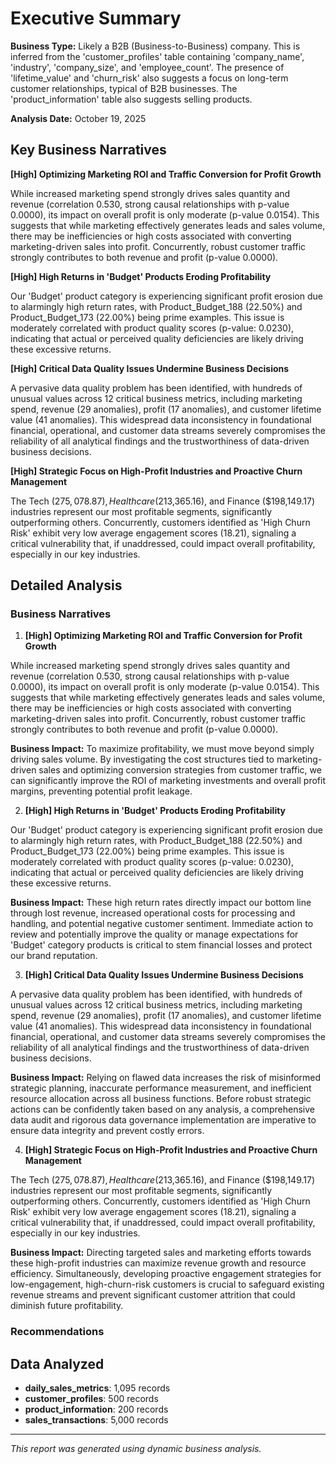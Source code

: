 # Executive Summary

**Business Type:** Likely a B2B (Business-to-Business) company. This is inferred from the 'customer_profiles' table containing 'company_name', 'industry', 'company_size', and 'employee_count'. The presence of 'lifetime_value' and 'churn_risk' also suggests a focus on long-term customer relationships, typical of B2B businesses. The 'product_information' table also suggests selling products.

**Analysis Date:** October 19, 2025


## Key Business Narratives

**[High] Optimizing Marketing ROI and Traffic Conversion for Profit Growth**

While increased marketing spend strongly drives sales quantity and revenue (correlation 0.530, strong causal relationships with p-value 0.0000), its impact on overall profit is only moderate (p-value 0.0154). This suggests that while marketing effectively generates leads and sales volume, there may be inefficiencies or high costs associated with converting marketing-driven sales into profit. Concurrently, robust customer traffic strongly contributes to both revenue and profit (p-value 0.0000).

**[High] High Returns in 'Budget' Products Eroding Profitability**

Our 'Budget' product category is experiencing significant profit erosion due to alarmingly high return rates, with Product_Budget_188 (22.50%) and Product_Budget_173 (22.00%) being prime examples. This issue is moderately correlated with product quality scores (p-value: 0.0230), indicating that actual or perceived quality deficiencies are likely driving these excessive returns.

**[High] Critical Data Quality Issues Undermine Business Decisions**

A pervasive data quality problem has been identified, with hundreds of unusual values across 12 critical business metrics, including marketing spend, revenue (29 anomalies), profit (17 anomalies), and customer lifetime value (41 anomalies). This widespread data inconsistency in foundational financial, operational, and customer data streams severely compromises the reliability of all analytical findings and the trustworthiness of data-driven business decisions.

**[High] Strategic Focus on High-Profit Industries and Proactive Churn Management**

The Tech ($275,078.87), Healthcare ($213,365.16), and Finance ($198,149.17) industries represent our most profitable segments, significantly outperforming others. Concurrently, customers identified as 'High Churn Risk' exhibit very low average engagement scores (18.21), signaling a critical vulnerability that, if unaddressed, could impact overall profitability, especially in our key industries.


## Detailed Analysis

### Business Narratives

1. **[High] Optimizing Marketing ROI and Traffic Conversion for Profit Growth**

While increased marketing spend strongly drives sales quantity and revenue (correlation 0.530, strong causal relationships with p-value 0.0000), its impact on overall profit is only moderate (p-value 0.0154). This suggests that while marketing effectively generates leads and sales volume, there may be inefficiencies or high costs associated with converting marketing-driven sales into profit. Concurrently, robust customer traffic strongly contributes to both revenue and profit (p-value 0.0000).

**Business Impact:** To maximize profitability, we must move beyond simply driving sales volume. By investigating the cost structures tied to marketing-driven sales and optimizing conversion strategies from customer traffic, we can significantly improve the ROI of marketing investments and overall profit margins, preventing potential profit leakage.

2. **[High] High Returns in 'Budget' Products Eroding Profitability**

Our 'Budget' product category is experiencing significant profit erosion due to alarmingly high return rates, with Product_Budget_188 (22.50%) and Product_Budget_173 (22.00%) being prime examples. This issue is moderately correlated with product quality scores (p-value: 0.0230), indicating that actual or perceived quality deficiencies are likely driving these excessive returns.

**Business Impact:** These high return rates directly impact our bottom line through lost revenue, increased operational costs for processing and handling, and potential negative customer sentiment. Immediate action to review and potentially improve the quality or manage expectations for 'Budget' category products is critical to stem financial losses and protect our brand reputation.

3. **[High] Critical Data Quality Issues Undermine Business Decisions**

A pervasive data quality problem has been identified, with hundreds of unusual values across 12 critical business metrics, including marketing spend, revenue (29 anomalies), profit (17 anomalies), and customer lifetime value (41 anomalies). This widespread data inconsistency in foundational financial, operational, and customer data streams severely compromises the reliability of all analytical findings and the trustworthiness of data-driven business decisions.

**Business Impact:** Relying on flawed data increases the risk of misinformed strategic planning, inaccurate performance measurement, and inefficient resource allocation across all business functions. Before robust strategic actions can be confidently taken based on any analysis, a comprehensive data audit and rigorous data governance implementation are imperative to ensure data integrity and prevent costly errors.

4. **[High] Strategic Focus on High-Profit Industries and Proactive Churn Management**

The Tech ($275,078.87), Healthcare ($213,365.16), and Finance ($198,149.17) industries represent our most profitable segments, significantly outperforming others. Concurrently, customers identified as 'High Churn Risk' exhibit very low average engagement scores (18.21), signaling a critical vulnerability that, if unaddressed, could impact overall profitability, especially in our key industries.

**Business Impact:** Directing targeted sales and marketing efforts towards these high-profit industries can maximize revenue growth and resource efficiency. Simultaneously, developing proactive engagement strategies for low-engagement, high-churn-risk customers is crucial to safeguard existing revenue streams and prevent significant customer attrition that could diminish future profitability.

### Recommendations

## Data Analyzed
- **daily_sales_metrics**: 1,095 records
- **customer_profiles**: 500 records
- **product_information**: 200 records
- **sales_transactions**: 5,000 records

---
*This report was generated using dynamic business analysis.*
